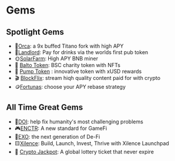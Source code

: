 
# Gems

## Spotlight Gems

- 🐳[Orca](orca.md): a 9x buffed Titano fork with high APY
- 🍺[Landlord](landlord.md): Pay for drinks via the worlds first pub token
- 🌞[SolarFarm](solarfarm.md): High APY BNB miner
- 🐺 [Balto Token](balto.md): BSC charity token with NFTs
- 🎈 [Pump Token](pump.md) : innovative token with xUSD rewards
- 🎬 [BlockFlix](blockflix.md): stream hiqh quality content paid for with crypto 
- 🪙[Fortunas](fortunas.md): choose your APY rebase strategy


## All Time Great Gems

- 🔴[DOI](doi.md): help fix humanity's most challenging problems 
- 🎮[ENCTR](enctr.md): A new standard for GameFi
- 🔷[EXO](exo.md): the next generation of De-Fi
- 🟨[Xilence](xilence.md): Build, Launch, Invest, Thrive with Xilence Launchpad
- 💸 [Crypto Jackpot](cryptojackpot.md): A global lottery ticket that never expire